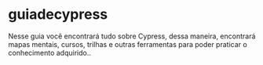 # guiadecypress
Nesse guia você encontrará tudo sobre Cypress, dessa maneira, encontrará mapas mentais, cursos, trilhas e outras ferramentas para poder praticar o conhecimento adquirido..
